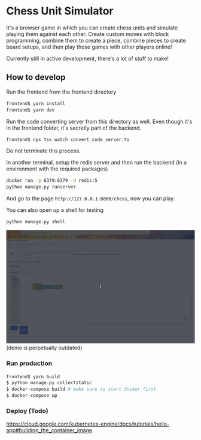 # Chess Unit Simulator

It's a browser game in which you can create chess units and simulate playing them against each other. Create custom moves with block programming, combine them to create a piece, combine pieces to create board setups, and then play those games with other players online!

Currently still in active development, there's a lot of stuff to make!

## How to develop

Run the frontend from the frontend directory

```bash
frontend$ yarn install
frontend$ yarn dev
```

Run the code converting server from this directory as well. Even though it's in the frontend folder, it's secretly part of the backend.

```bash
frontend$ npx tsx watch convert_code_server.ts
```

Do not terminate this process.

In another terminal, setup the redis server and then run the backend (in a environment with the required packages)

```bash
docker run -p 6379:6379 -d redis:5
python manage.py runserver
```


And go to the page `http://127.0.0.1:8000/chess`, now you can play.

You can also open up a shell for testing

```bash
python manage.py shell
```

![frontend demo](/frontend_demo.gif)
(demo is perpetually outdated)

### Run production

```bash
frontend$ yarn build
$ python manage.py collectstatic
$ docker-compose build # make sure to start docker first
$ docker-compose up
```

### Deploy (Todo)

https://cloud.google.com/kubernetes-engine/docs/tutorials/hello-app#building_the_container_image

